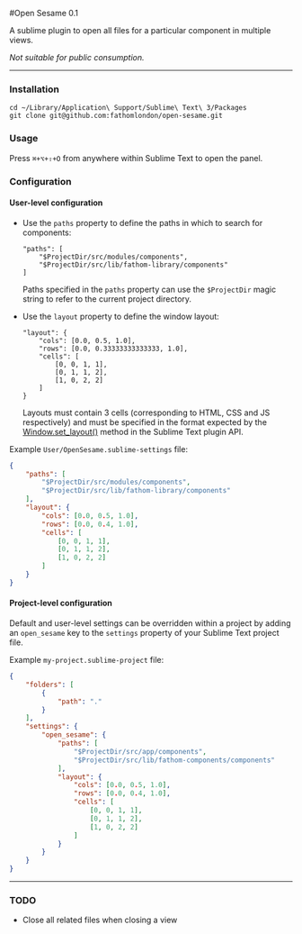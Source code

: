 #Open Sesame 0.1

A sublime plugin to open all files for a particular component in multiple views.

*Not suitable for public consumption.*

---

### Installation

	cd ~/Library/Application\ Support/Sublime\ Text\ 3/Packages
	git clone git@github.com:fathomlondon/open-sesame.git


### Usage

Press `⌘+⌥+⇧+O` from anywhere within Sublime Text to open the panel.


### Configuration

#### User-level configuration

- Use the `paths` property to define the paths in which to search for components:

	```
	"paths": [
		"$ProjectDir/src/modules/components",
		"$ProjectDir/src/lib/fathom-library/components"
	]
	```

	Paths specified in the `paths` property can use the `$ProjectDir` magic string to refer to the current project directory.

- Use the `layout` property to define the window layout:

	```
	"layout": {
		"cols": [0.0, 0.5, 1.0],
		"rows": [0.0, 0.33333333333333, 1.0],
		"cells": [
			[0, 0, 1, 1],
			[0, 1, 1, 2],
			[1, 0, 2, 2]
		]
	}
	```

	Layouts must contain 3 cells (corresponding to HTML, CSS and JS respectively) and must be specified in the format expected by the [Window.set_layout()](http://www.sublimetext.com/forum/viewtopic.php?f=6&t=7284) method in the Sublime Text plugin API.

Example `User/OpenSesame.sublime-settings` file:

```json
{
	"paths": [
		"$ProjectDir/src/modules/components",
		"$ProjectDir/src/lib/fathom-library/components"
	],
	"layout": {
		"cols": [0.0, 0.5, 1.0],
		"rows": [0.0, 0.4, 1.0],
		"cells": [
			[0, 0, 1, 1],
			[0, 1, 1, 2],
			[1, 0, 2, 2]
		]
	}
}
```

#### Project-level configuration

Default and user-level settings can be overridden within a project by adding an `open_sesame` key to the `settings` property of your Sublime Text project file.

Example `my-project.sublime-project` file:

```json
{
	"folders": [
		{
			"path": "."
		}
	],
	"settings": {
		"open_sesame": {
			"paths": [
				"$ProjectDir/src/app/components",
				"$ProjectDir/src/lib/fathom-components/components"
			],
			"layout": {
				"cols": [0.0, 0.5, 1.0],
				"rows": [0.0, 0.4, 1.0],
				"cells": [
					[0, 0, 1, 1],
					[0, 1, 1, 2],
					[1, 0, 2, 2]
				]
			}
		}
	}
}
```

---

### TODO

- Close all related files when closing a view
